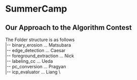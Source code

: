 # SummerCamp

## Our Approach to the Algorithm Contest

The Folder structure is as follows \
|-- binary_erosion ... Matsubara \
|-- edge_detection ... Caesar \
|-- foreground_extraction ... Nick \
|-- labeling_cc ... Ueda \
|-- pc_conversion ... Pragyan \
|-- icp_evaluator ... Liang \
